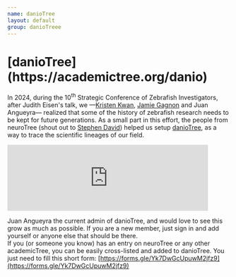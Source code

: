 ```yaml
---
name: danioTree
layout: default
group: danioTreee
---
```


<h1 class="page-header text-center"> [danioTree](https://academictree.org/danio) </h1>

In 2024, during the 10<sup>th</sup> Strategic Conference of Zebrafish Investigators, after Judith Eisen's talk, we &mdash;[Kristen Kwan](https://www.kwan-lab.org/), [Jamie Gagnon](https://www.gagnonlab.org/) and Juan Angueyra&mdash; realized that some of the history of zebrafish research needs to be kept for future generations. As a small part in this effort, the people from neuroTree (shout out to [Stephen David](https://www.ohsu.edu/people/stephen-v-david-phd)) helped us setup [danioTree](https://academictree.org/danio), as a way to trace the scientific lineages of our field.

<iframe id="danioTree" src="https://academictree.org/danio" style="width:90%;" frameborder="0">
</iframe>

Juan Angueyra the current admin of danioTree, and would love to see this grow as much as possible. If you are a new member, just sign in and add yourself or anyone else that should be there.<br>
If you (or someone you know) has an entry on neuroTree or any other academicTree, you can be easily cross-listed and added to danioTree. You just need to fill this short form: [https://forms.gle/Yk7DwGcUpuwM2jfz9](https://forms.gle/Yk7DwGcUpuwM2jfz9)

